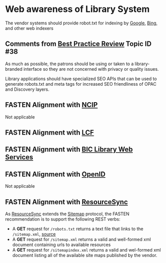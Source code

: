 #  Web awareness of Library System
The vendor systems should provide robot.txt for indexing by 
[Google](https://google.com/),  [Bing](https://bing.com/), and 
other web indexers

## Comments from [Best Practice Review][BEST_PRACTICES] Topic ID #38
As much as possible, the patrons should be using or taken to a 
library-branded interface so they are not concerned with privacy or 
quality issues.

Library applications should have specialized SEO APIs that can be 
used to generate robots.txt and meta tags for increased SEO 
friendliness of OPAC and Discovery layers.

## FASTEN Alignment with [NCIP][NCIP]
Not applicable

## FASTEN Alignment with [LCF][LCF]

## FASTEN Alignment with [BIC Library Web Services][BICWS]

## FASTEN Alignment with [OpenID][OID]
Not applicable

## FASTEN Alignment with [ResourceSync][RS]
As [ResourceSync][RS] extends the [Sitemap](https://www.sitemaps.org/protocol.html) 
protocol, the FASTEN recommendation is to support the following REST verbs:

*   A **GET** request for `/robots.txt` returns a text file that links to the 
    `/sitemap.xml`, [source](http://www.openarchives.org/rs/1.1/resourcesync#robots)
*   A **GET** request for `/sitemap.xml` returns a valid and 
    well-formed xml document containing urls to available resources
*   A **GET** request for `/sitemapindex.xml` returns a valid
    and wel-formed xml document listing all of the available site maps
    published by the vendor. 


[BEST_PRACTICES]: https://docs.google.com/spreadsheets/d/1iQrdLVUSCW-0FWlrKNGjZJkB8nPO5Z94pg1Ie8GIKhg/
[NCIP]: http://www.ncip.info/
[OID]:  https://openid.net/
[RS]: http://www.openarchives.org/rs/toc
[LCF]: http://www.bic.org.uk/114/Library-Communications-Framework-(LCF)/
[BICWS]: http://www.bic.org.uk/files/pdfs/Library%20Web%20Services%20TandFWG%20Project%20Brief_Final%20v.1.1.pdf
